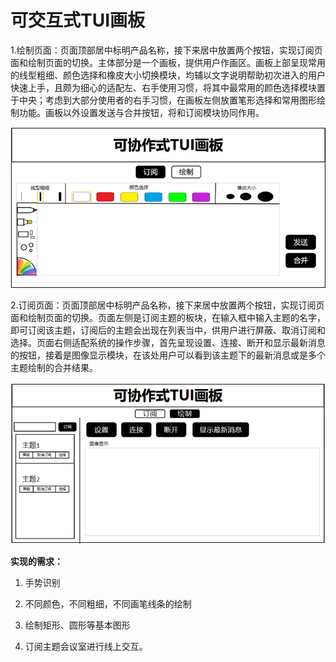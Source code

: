 # 可交互式TUI画板

1.绘制页面：页面顶部居中标明产品名称，接下来居中放置两个按钮，实现订阅页面和绘制页面的切换。主体部分是一个画板，提供用户作画区。画板上部呈现常用的线型粗细、颜色选择和橡皮大小切换模块，均辅以文字说明帮助初次进入的用户快速上手，且颇为细心的适配左、右手使用习惯，将其中最常用的颜色选择模块置于中央；考虑到大部分使用者的右手习惯，在画板左侧放置笔形选择和常用图形绘制功能。画板以外设置发送与合并按钮，将和订阅模块协同作用。

![image-20220620195258544](.\img\image-20220620195258544.png)

2.订阅页面：页面顶部居中标明产品名称，接下来居中放置两个按钮，实现订阅页面和绘制页面的切换。页面左侧是订阅主题的板块，在输入框中输入主题的名字，即可订阅该主题，订阅后的主题会出现在列表当中，供用户进行屏蔽、取消订阅和选择。页面右侧适配系统的操作步骤，首先呈现设置、连接、断开和显示最新消息的按钮，接着是图像显示模块，在该处用户可以看到该主题下的最新消息或是多个主题绘制的合并结果。

![image-20220620195307038](.\img\image-20220620195307038.png)

**实现的需求：**

1. 手势识别

2. 不同颜色，不同粗细，不同画笔线条的绘制

3. 绘制矩形、圆形等基本图形

4. 订阅主题会议室进行线上交互。